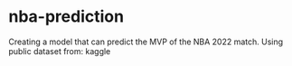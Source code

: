 # nba-prediction
Creating a model that can predict the MVP of the NBA 2022 match. Using public dataset from: kaggle
